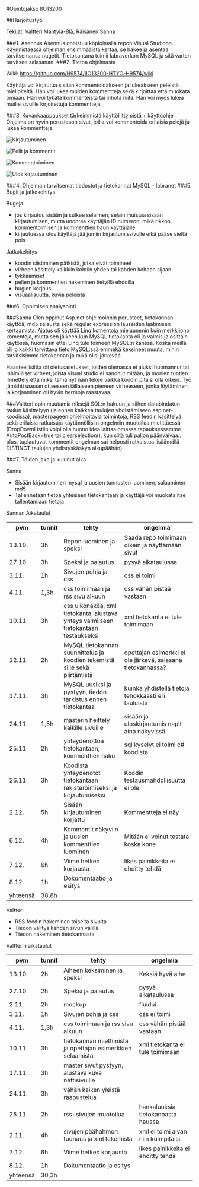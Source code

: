 #Opintojakso IIO13200 

##Harjoitustyö

Tekijät: Valtteri Mäntylä-Blå, Räisänen Sanna

###1. Asennus
Asennus onnistuu kopioimalla repon Visual Studioon. Käynnistäessä ohjelman ensimmääistä kertaa, se hakee ja asentaa tarvitsemansa nugetit. Tietokantana toimii labraverkon MySQL ja sitä varten tarvitsee salasanan.
###2. Tietoa ohjelmasta

Wiki:
https://github.com/H9574/IIO13200-HTYO-H9574/wiki

Käyttäjä voi kirjautua sisään kommentoidakseen ja lukeakseen peleistä mielipiteitä. Hän voi lukea muiden kommentteja sekä kirjoittaa että muokata omiaan. Hän voi tykätä kommenteista tai inhota niitä. Hän voi myös lukea muille sivuille kirjoitettuja kommentteja.

###3. Kuvankaappaukset tärkeimmistä käyttöliittymistä + käyttöohje
Ohjelma on hyvin perustason sivut, joilla voi kommentoida erilaisia pelejä ja lukea kommentteja.

![Kirjautuminen](https://github.com/H9574/IIO13200-HTYO-H9574/blob/master/Images/Kirjaudu.png)

![Pelit ja kommentit](https://github.com/H9574/IIO13200-HTYO-H9574/blob/master/Images/Pelit.png)

![Kommentoiminen](https://github.com/H9574/IIO13200-HTYO-H9574/blob/master/Images/Kommentit.png)

![Ulos kirjautuminen](https://github.com/H9574/IIO13200-HTYO-H9574/blob/master/Images/Ulos.png)



###4. Ohjelman tarvitsemat tiedostot ja tietokannat
MySQL - labranet
###5. Bugit ja jatkokehitys

Bugeja
* jos kirjautuu sisään ja sulkee selaimen, selain muistaa sisään kirjautumisen, mutta unohtaa käyttäjän ID numeron, mikä rikkoo kommentoimisen ja kommenttien haun käyttäjälle.
* kirjautuessa ulos käyttäjä jää jumiin kirjautumissivulle eikä pääse sieltä pois

Jatkokehitys
* koodin siistiminen pätkistä, jotka eivät toimineet
* virheen käsittely kaikkiin kohtiin yhden tai kahden kohdan sijaan
* tykkäämiset
* pelien ja kommentien hakeminen tietyillä ehdoilla
* bugien korjaus
* visuaalisuutta, kuvia peleistä

###6. Oppimisen analysointi

###Sanna
Olen oppinut Asp.net ohjelmoinnin perusteet, tietokannan käyttöä, md5 salausta sekä regular expression lauseiden laatimisen kertaamista. Ajatus oli käyttää Linq komentoja mieluummin kuin merkkijono komentoja, mutta sen jälkeen kun MySQL tietokanta oli jo valmis ja osittäin käytössä, huomasin ettei Linq tule toimeen MySQL:n kanssa. Koska meillä oli jo kaikki tarvittava tieto MySQL:ssä emmekä keksineet muuta, mihin tarvitsisimme tietokannan ja mikä olisi järkevää.

Haasteellisiitta oli oletusasetukset, joiden olemassa ei aluksi huomannut tai inhimilliset virheet, joista visual studio ei sanonut mitään, ja monien tuntien ihmettely että miksi tämä nyt näin tekee vaikka koodin pitäisi olla oikein. Työ jämähti useaan otteeseen tällaiseen pieneen virheeseen, jonka löytäminen ja korjaaminen oli hyvin hermoja raastavaa.

###Valtteri
opin muutamia niksejä SQL:n hakuun ja siihen databindatun taulun käsittelyyn (ja ennen kaikkea taulujen yhdistämiseen asp.net-koodissa), masterpageen ohjelmoitavia toimintoja, RSS feedin käsittelyä, sekä erilaisia ratkaisuja käytännöllisiin ongelmiin muotoilua mietittäessä (DropDownListiin voipi olla huono idea laittaa omassa tapauksessamme AutoPostBack=true tai clearselection(), kun siitä tuli paljon päänvaivaa.. plus, tuplautuvat kommentit ongelman sai helposti ratkaistua lisäämällä DISTINCT taulujen yhdistyskäskyn alkupäähän)

###7. Töiden jako ja kulunut aika

Sanna

* Sisään kirjautuminen mysql ja uusien tunnusten luominen, salaaminen md5
* Tallennetaan tietoa yhteiseen tietokantaan ja käyttäjä voi muokata itse tallentamiaan tietoja

Sannan Aikataulut

|pvm|tunnit|tehty|ongelmia|
|---|---|---|---|
|13.10.|3h|Repon luominen ja speksi|Saada repo toimimaan oikein ja näyttämään sivut|
|27.10.|3h|Speksi ja palautus|pysyä aikataulussa|
|3.11.|1h|Sivujen pohja ja css|css ei toimi|
|4.11.|1,3h|css toimimaan ja rss sivu alkuun|css vähän pistää vastaan|
|10.11.|3h|css ulkonäköä, xml tietokanta, alustava yhteys valmiiseen tietokantaan testaukseksi|xml tietokanta ei tule toimimaan|
|12.11.|2h|MySQL tietokannan suunnittelua ja koodien tekemistä sille sekä piirtämistä|opettajan esimerkki ei ole järkevä, salasana tietokannassa?|
|17.11.|3h|MySQL uusiksi ja pystyyn, tiedon tarkistus ennen tietokantaa|kuinka yhdistellä tietoja tehokkaasti eri tauluista|
|24.11.|1,5h|masterin heittely kaikille sivuille|sisään ja uloskirjautumis napit aina näkyvissä|
|25.11.|2h|yhteydenottoa tietokantaan, kommenttien haku|sql kyselyt ei toimi c# koodista|
|26.11.|3h|Koodista yhteydenotot tietokantaan rekisteröimiseksi ja kirjautumiseksi|Koodin testausmahdollisuutta ei ole|
|2.12.|5h|Sisään kirjautuminen korjattu|Kommentteja ei näy|
|6.12.|4h|Kommentit näkyviin ja uusien kommenttien luominen|Mitään ei voinut testata koska kone|
|7.12.|6h|Viime hetken korjausta|likes painikkeita ei ehditty tehdä|
|8.12.|1h|Dokumentaatio ja esitys||
|yhteensä|38,8h|||

Valtteri

* RSS feedin hakeminen toiselta sivulta
* Tiedon välitys kahden sivun välillä
* Tiedon hakeminen tietokannasta

Valtterin aikataulut

|pvm|tunnit|tehty|ongelmia|
|---|---|---|---|
|13.10.|2h|Aiheen keksiminen ja speksi|Keksiä hyvä aihe|
|27.10.|2h|Speksi ja palautus|pysyä aikataulussa|
|2.11.|2h|mockup|fluidui.|
|3.11.|1h|Sivujen pohja ja css|css ei toimi|
|4.11.|1,3h|css toimimaan ja rss sivu alkuun|css vähän pistää vastaan|
|10.11.|3h|tietokannan miettimistä ja opettajan esimerkkien selaamista|xml tietokanta ei tule toimimaan|
|17.11.|3h|master sivut pystyyn, alustava kuva nettisivuille||
|24.11.|3h|vähän kaiken yleistä raapustelua||
|25.11.|2h|rss-sivujen muotoilua|hankaluuksia tietokannasta haussa|
|2.11.|4h|sivujen päähahmon tuunaus ja xml tekemistä|xml ei toimi aivan niin kuin pitäisi|
|7.12.|6h|Viime hetken korjausta|likes painikkeita ei ehditty tehdä|
|8.12.|1h|Dokumentaatio ja esitys||
|yhteensä|30,3h|||
